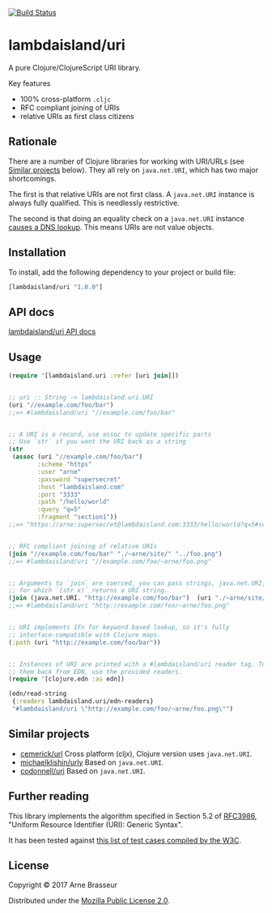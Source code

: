 [![Build Status](https://travis-ci.org/lambdaisland/uri.svg?branch=master)](https://travis-ci.org/lambdaisland/uri)

# lambdaisland/uri

A pure Clojure/ClojureScript URI library.

Key features

- 100% cross-platform `.cljc`
- RFC compliant joining of URIs
- relative URIs as first class citizens

## Rationale

There are a number of Clojure libraries for working with URI/URLs (see
[Similar projects](#similar_projects) below). They all rely on `java.net.URI`,
which has two major shortcomings.

The first is that relative URIs are not first class. A `java.net.URI` instance
is always fully qualified. This is needlessly restrictive.

The second is that doing an equality check on a `java.net.URI` instance
[causes a DNS lookup](http://brian.pontarelli.com/2006/12/05/mr-gosling-why-did-you-make-url-equals-suck/).
This means URIs are not value objects.

## Installation

To install, add the following dependency to your project or build file:

``` clojure
[lambdaisland/uri "1.0.0"]
```

## API docs

[lambdaisland/uri API docs](https://lambdaisland.github.io/uri/)

## Usage

``` clojure
(require '[lambdaisland.uri :refer [uri join]])


;; uri :: String -> lambdaisland.uri.URI
(uri "//example.com/foo/bar")
;;=> #lambdaisland/uri "//example.com/foo/bar"


;; A URI is a record, use assoc to update specific parts
;; Use `str` if you want the URI back as a string
(str
 (assoc (uri "//example.com/foo/bar")
        :scheme "https"
        :user "arne"
        :password "supersecret"
        :host "lambdaisland.com"
        :port "3333"
        :path "/hello/world"
        :query "q=5"
        :fragment "section1"))
;;=> "https://arne:supersecret@lambdaisland.com:3333/hello/world?q=5#section1"


;; RFC compliant joining of relative URIs
(join "//example.com/foo/bar" "./~arne/site/" "../foo.png")
;;=> #lambdaisland/uri "//example.com/foo/~arne/foo.png"


;; Arguments to `join` are coerced, you can pass strings, java.net.URI, or any x
;; for which `(str x)` returns a URI string.
(join (java.net.URI. "http://example.com/foo/bar")  (uri "./~arne/site/") "../foo.png")
;;=> #lambdaisland/uri "http://example.com/foo/~arne/foo.png"


;; URI implements IFn for keyword based lookup, so it's fully
;; interface-compatible with Clojure maps.
(:path (uri "http://example.com/foo/bar"))


;; Instances of URI are printed with a #lambdaisland/uri reader tag. To read
;; them back from EDN, use the provided readers.
(require '[clojure.edn :as edn])

(edn/read-string
 {:readers lambdaisland.uri/edn-readers}
 "#lambdaisland/uri \"http://example.com/foo/~arne/foo.png\"")
```

## Similar projects

* [cemerick/url](https://github.com/cemerick/url)
  Cross platform (cljx), Clojure version uses `java.net.URI`.
* [michaelklishin/urly](https://github.com/michaelklishin/urly)
  Based on `java.net.URI`.
* [codonnell/uri](https://github.com/codonnell/uri)
  Based on `java.net.URI`.

## Further reading

This library implements the algorithm specified in Section 5.2 of [RFC3986](https://www.ietf.org/rfc/rfc3986.txt), "Uniform Resource Identifier (URI): Generic Syntax".

It has been tested against [this list of test cases compiled by the W3C](https://www.w3.org/2004/04/uri-rel-test.html).

## License

Copyright © 2017 Arne Brasseur

Distributed under the [Mozilla Public License 2.0](https://www.mozilla.org/media/MPL/2.0/index.txt).
